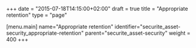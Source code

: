 +++
date = "2015-07-18T14:15:00+02:00"
draft = true
title = "Appropriate retention"
type = "page"

[menu.main]
name="Appropriate retention"
identifier="securite_asset-security_appropriate-retention"
parent="securite_asset-security"
weight = 400
+++